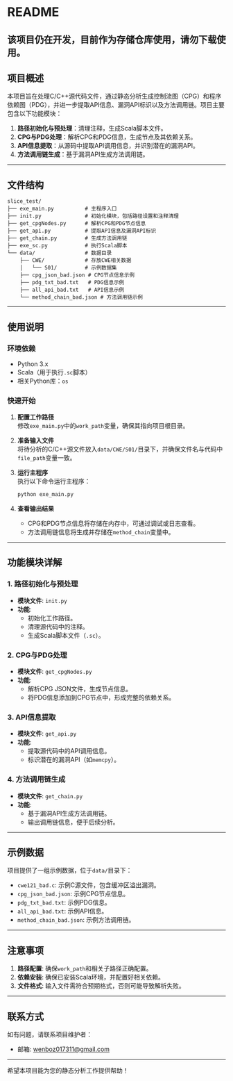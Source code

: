 # README
## 该项目仍在开发，目前作为存储仓库使用，请勿下载使用。
## 项目概述
本项目旨在处理C/C++源代码文件，通过静态分析生成控制流图（CPG）和程序依赖图（PDG），并进一步提取API信息、漏洞API标识以及方法调用链。项目主要包含以下功能模块：
1. **路径初始化与预处理**：清理注释，生成Scala脚本文件。
2. **CPG与PDG处理**：解析CPG和PDG信息，生成节点及其依赖关系。
3. **API信息提取**：从源码中提取API调用信息，并识别潜在的漏洞API。
4. **方法调用链生成**：基于漏洞API生成方法调用链。

---

## 文件结构
```
slice_test/
├── exe_main.py          # 主程序入口
├── init.py              # 初始化模块，包括路径设置和注释清理
├── get_cpgNodes.py      # 解析CPG和PDG节点信息
├── get_api.py           # 提取API信息及漏洞API标识
├── get_chain.py         # 生成方法调用链
├── exe_sc.py            # 执行Scala脚本
└── data/                # 数据目录
    ├── CWE/             # 存放CWE相关数据
    │   └── S01/         # 示例数据集
    ├── cpg_json_bad.json # CPG节点信息示例
    ├── pdg_txt_bad.txt   # PDG信息示例
    ├── all_api_bad.txt   # API信息示例
    └── method_chain_bad.json # 方法调用链示例
```


---

## 使用说明

### 环境依赖
- Python 3.x
- Scala（用于执行`.sc`脚本）
- 相关Python库：`os`

### 快速开始
1. **配置工作路径**  
   修改`exe_main.py`中的`work_path`变量，确保其指向项目根目录。

2. **准备输入文件**  
   将待分析的C/C++源文件放入`data/CWE/S01/`目录下，并确保文件名与代码中`file_path`变量一致。

3. **运行主程序**  
   执行以下命令运行主程序：
   ```bash
   python exe_main.py
   ```


4. **查看输出结果**  
   - CPG和PDG节点信息将存储在内存中，可通过调试或日志查看。
   - 方法调用链信息将生成并存储在`method_chain`变量中。

---

## 功能模块详解

### 1. 路径初始化与预处理
- **模块文件**: `init.py`
- **功能**: 
  - 初始化工作路径。
  - 清理源代码中的注释。
  - 生成Scala脚本文件（`.sc`）。

### 2. CPG与PDG处理
- **模块文件**: `get_cpgNodes.py`
- **功能**:
  - 解析CPG JSON文件，生成节点信息。
  - 将PDG信息添加到CPG节点中，形成完整的依赖关系。

### 3. API信息提取
- **模块文件**: `get_api.py`
- **功能**:
  - 提取源代码中的API调用信息。
  - 标识潜在的漏洞API（如`memcpy`）。

### 4. 方法调用链生成
- **模块文件**: `get_chain.py`
- **功能**:
  - 基于漏洞API生成方法调用链。
  - 输出调用链信息，便于后续分析。

---

## 示例数据
项目提供了一组示例数据，位于`data/`目录下：
- `cwe121_bad.c`: 示例C源文件，包含缓冲区溢出漏洞。
- `cpg_json_bad.json`: 示例CPG节点信息。
- `pdg_txt_bad.txt`: 示例PDG信息。
- `all_api_bad.txt`: 示例API信息。
- `method_chain_bad.json`: 示例方法调用链。

---

## 注意事项
1. **路径配置**: 确保`work_path`和相关子路径正确配置。
2. **依赖安装**: 确保已安装Scala环境，并配置好相关依赖。
3. **文件格式**: 输入文件需符合预期格式，否则可能导致解析失败。

---

## 联系方式
如有问题，请联系项目维护者：
- 邮箱: wenboz017311@gmail.com

--- 

希望本项目能为您的静态分析工作提供帮助！
